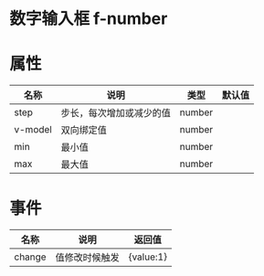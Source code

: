 # 数字输入框 f-number

<demo path="./NumberDemo1.vue"></demo>

# 属性

| 名称    | 说明                     | 类型   | 默认值 |
| ------- | ------------------------ | ------ | ------ |
| step    | 步长，每次增加或减少的值 | number |        |
| v-model | 双向绑定值               | number |        |
| min     | 最小值                   | number |        |
| max     | 最大值                   | number |        |



# 事件

| 名称   | 说明           | 返回值    |
| ------ | -------------- | --------- |
| change | 值修改时候触发 | {value:1} |

